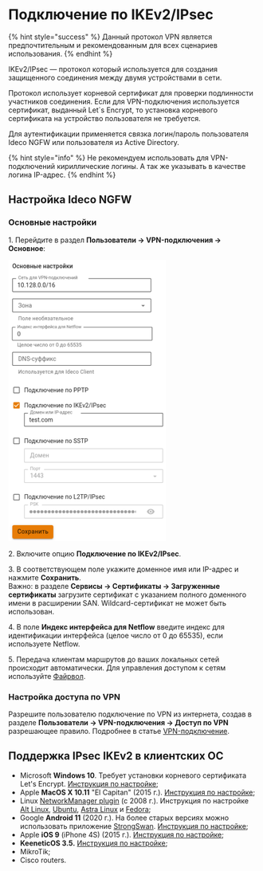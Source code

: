 # Подключение по IKEv2/IPsec

{% hint style="success" %}
Данный протокол VPN является предпочтительным и рекомендованным для всех сценариев использования.
{% endhint %}

IKEv2/IPsec — протокол который используется для создания защищенного соединения между двумя устройствами в сети.

Протокол использует корневой сертификат для проверки подлинности участников соединения. Если для VPN-подключения используется сертификат, выданный Let`s Encrypt, то установка корневого сертификата на устройство пользователя не требуется.

Для аутентификации применяется связка логин/пароль пользователя Ideco NGFW или пользователя из Active Directory.

{% hint style="info" %}
Не рекомендуем использовать для VPN-подключений кириллические логины. А так же указывать в качестве логина IP-адрес.
{% endhint %}

## Настройка Ideco NGFW

### Основные настройки

1\. Перейдите в раздел **Пользователи -> VPN-подключения -> Основное**:

![](/.gitbook/assets/vpn-authorization8.png)

2\. Включите опцию **Подключение по IKEv2/IPsec**.

3\. В соответствующем поле укажите доменное имя или IP-адрес и нажмите **Сохранить**. \
Важно: в разделе **Сервисы -> Сертификаты -> Загруженные сертификаты** загрузите сертификат с указанием полного доменного имени в расширении SAN. Wildcard-сертификат не может быть использован.

4\. В поле **Индекс интерфейса для Netflow** введите индекс для идентификации интерфейса (целое число от 0 до 65535), если используете Netflow.

5\. Передача клиентам маршрутов до ваших локальных сетей происходит автоматически. Для управления доступом к сетям используйте [Файрвол](/settings/access-rules/firewall.md).

### Настройка доступа по VPN

Разрешите пользователю подключение по VPN из интернета, создав в разделе **Пользователи -> VPN-подключения -> Доступ по VPN** разрешающее правило. Подробнее в статье [VPN-подключение](/settings/users/authorization/vpn-connection/README.md).

## Поддержка IPsec IKEv2 в клиентских ОС

* Microsoft **Windows 10**. Требует установки корневого сертификата Let's Encrypt. [Инструкция по настройке](/recipes/popular-recipes/vpn/connection-for-windows10.md);
* Apple **MacOS X 10.11** "El Capitan" (2015 г.). [Инструкция по настройке](/recipes/popular-recipes/vpn/connection-for-high-sierra-macos.md);
* Linux [NetworkManager plugin](https://wiki.strongswan.org/projects/strongswan/wiki/NetworkManager) (c 2008 г.). Инструкция по настройке [Alt Linux](/recipes/popular-recipes/vpn/connection-for-alt-linux.md), [Ubuntu](/recipes/popular-recipes/vpn/connection-for-ubuntu.md), [Astra Linux](/recipes/popular-recipes/vpn/connection-for-astra-linux.md) и [Fedora](/recipes/popular-recipes/vpn/connection-for-fedora.md);
* Google **Android 11** (2020 г.). На более старых версиях можно использовать приложение [StrongSwan](https://play.google.com/store/apps/details?id=org.strongswan.android). [Инструкция по настройке](/recipes/popular-recipes/vpn/connection-for-mobile-devices.md#podklyuchenie-na-android);
* Apple **iOS 9** (iPhone 4S) (2015 г.). [Инструкция по настройке](/recipes/popular-recipes/vpn/connection-for-mobile-devices.md#podklyuchenie-na-ios);
* **KeeneticOS 3.5.** [Инструкция по настройке](/recipes/popular-recipes/vpn/sstp-connecting-keenetic-wi-fi-routers.md);
* MikroTik;
* Cisco routers.
